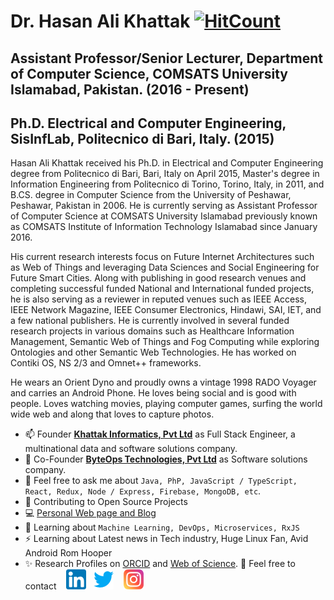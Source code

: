 # Dr. Hasan Ali Khattak [![HitCount](http://hits.dwyl.com/hasanalikhattak/hasanalikhattak.svg)](http://hits.dwyl.com/hasanalikhattak/hasanalikhattak)
## Assistant Professor/Senior Lecturer, Department of Computer Science, COMSATS University Islamabad, Pakistan. (2016 - Present)
## Ph.D. Electrical and Computer Engineering, SisInfLab, Politecnico di Bari, Italy. (2015)

Hasan Ali Khattak received his Ph.D. in Electrical and Computer Engineering degree from Politecnico di Bari, Bari, Italy on April 2015, Master's degree in Information Engineering from Politecnico di Torino, Torino, Italy, in 2011, and B.CS. degree in Computer Science from the University of Peshawar, Peshawar, Pakistan in 2006. He is currently serving as Assistant Professor of Computer Science at COMSATS University Islamabad previously known as COMSATS Institute of Information Technology Islamabad since January 2016.

His current research interests focus on Future Internet Architectures such as Web of Things and leveraging Data Sciences and Social Engineering for Future Smart Cities. Along with publishing in good research venues and completing successful funded National and International funded projects, he is also serving as a reviewer in reputed venues such as IEEE Access, IEEE Network Magazine, IEEE Consumer Electronics, Hindawi, SAI, IET, and a few national publishers. He is currently involved in several funded research projects in various domains such as Healthcare Information Management, Semantic Web of Things and Fog Computing while exploring Ontologies and other Semantic Web Technologies. He has worked on Contiki OS, NS 2/3 and Omnet++ frameworks.

He wears an Orient Dyno and proudly owns a vintage 1998 RADO Voyager and carries an Android Phone. He loves being social and is good with people. Loves watching movies, playing computer games, surfing the world wide web and along that loves to capture photos. 

* 📫 Founder **[Khattak Informatics, Pvt Ltd](http://khattak.info)** as Full Stack Engineer, a multinational data and software solutions company.
 * 👨 Co-Founder **[ByteOps Technologies, Pvt Ltd](http://byteops.co)** as Software solutions company.
  * 💬 Feel free to ask me about `Java, PhP, JavaScript / TypeScript, React, Redux, Node / Express, Firebase, MongoDB, etc`.
  * 🤝 Contributing to Open Source Projects
  * 💻 [Personal Web page and Blog](https://hasan.khattak.info) 
  * 📖 Learning about `Machine Learning, DevOps, Microservices, RxJS`
  * ⚡ Learning about Latest news in Tech industry, Huge Linux Fan, Avid Android Rom Hooper 
  * ✨ Research Profiles on [ORCID](https://orcid.org/0000-0002-8198-9265) and [Web of Science](https://publons.com/researcher/N-4656-2014/).
📩 Feel free to contact &nbsp;&nbsp; [![LinkedIn](https://raw.githubusercontent.com/hasanalikhattak/hasanalikhattak/master/linkedin-icon.png)](https://www.linkedin.com/in/hasanalikhattak/) &nbsp;&nbsp;[![Twitter](https://raw.githubusercontent.com/hasanalikhattak/hasanalikhattak/master/twitter-icon.png)](https://twitter.com/hasanalikhattak) &nbsp;&nbsp; [![Instagram](https://raw.githubusercontent.com/hasanalikhattak/hasanalikhattak/master/instagram-icon.png)](https://www.instagram.com/hasanalikhattak/)

<!--
**hasanalikhattak/hasanalikhattak** is a ✨ _special_ ✨ repository because its `README.md` (this file) appears on your GitHub profile.

Here are some ideas to get you started:

- 🔭 I’m currently working on ...
- 🌱 I’m currently learning ...
- 👯 I’m looking to collaborate on ...
- 🤔 I’m looking for help with ...
- 💬 Ask me about ...
- 📫 How to reach me: ...
- 😄 Pronouns: ...
- ⚡ Fun fact: ...
-->

<!--stackedit_data:
eyJoaXN0b3J5IjpbMTAyOTk2NjM2NV19
-->